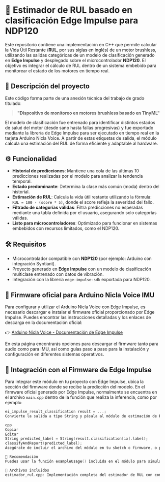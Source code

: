 # 🧠 Estimador de RUL basado en clasificación Edge Impulse para NDP120

Este repositorio contiene una implementación en C++ que permite calcular la Vida Útil Restante (**RUL**, por sus siglas en inglés) de un motor brushless, utilizando las salidas categóricas de un modelo de clasificación generado en **Edge Impulse** y desplegado sobre el microcontrolador **NDP120**. El objetivo es integrar el cálculo de RUL dentro de un sistema embebido para monitorear el estado de los motores en tiempo real.

## 📌 Descripción del proyecto

Este código forma parte de una anexión técnica del trabajo de grado titulado:

> **"Dispositivo de monitoreo en motores brushless basado en TinyML"**

El modelo de clasificación fue entrenado para identificar distintos estados de salud del motor (desde sano hasta fallas progresivas) y fue exportado mediante la librería de Edge Impulse para ser ejecutado en tiempo real en la tarjeta Arduino Nicla Voice. A partir de estas etiquetas de salida, el módulo calcula una estimación del RUL de forma eficiente y adaptable al hardware.

## ⚙️ Funcionalidad

- **Historial de predicciones**: Mantiene una cola de las últimas 10 predicciones realizadas por el modelo para analizar la tendencia temporal.
- **Estado predominante**: Determina la clase más común (moda) dentro del historial.
- **Estimación de RUL**: Calcula la vida útil restante utilizando la fórmula:  
  `RUL = 100 - (score * 5)`, donde el score refleja la severidad del fallo.
- **Filtrado de categorías válidas**: Filtra predicciones no esperadas mediante una tabla definida por el usuario, asegurando solo categorías válidas.
- **Listo para microcontroladores**: Optimizado para funcionar en sistemas embebidos con recursos limitados, como el NDP120.

## 🛠 Requisitos

- Microcontrolador compatible con **NDP120** (por ejemplo: Arduino con integración Syntiant).
- Proyecto generado en **Edge Impulse** con un modelo de clasificación multiclase entrenado con datos de vibración.
- Integración con la librería `edge-impulse-sdk` exportada para NDP120.

## 🔗 Firmware oficial para Arduino Nicla Voice IMU

Para configurar y utilizar el Arduino Nicla Voice con Edge Impulse, es necesario descargar e instalar el firmware oficial proporcionado por Edge Impulse. Puedes encontrar las instrucciones detalladas y los enlaces de descarga en la documentación oficial:

👉 [Arduino Nicla Voice - Documentación de Edge Impulse](https://docs.edgeimpulse.com/docs/edge-ai-hardware/mcu-%2B-ai-accelerators/arduino-nicla-voice)

En esta página encontrarás opciones para descargar el firmware tanto para audio como para IMU, así como guías paso a paso para la instalación y configuración en diferentes sistemas operativos.

## 🧩 Integración con el Firmware de Edge Impulse

Para integrar este módulo en tu proyecto con Edge Impulse, ubica la sección del firmware donde se recibe la predicción del modelo. En el firmware oficial generado por Edge Impulse, normalmente se encuentra en el archivo `main.cpp` dentro de la función que realiza la inferencia, como por ejemplo:

```cpp
ei_impulse_result_classification result = ...;
Convierte la salida a tipo String y pásala al módulo de estimación de RUL:

cpp
Copiar
Editar
String predicted_label = String(result.classification[ix].label);
classifyAndReport(predicted_label);
Asegúrate de incluir el archivo del módulo en tu sketch o firmware, o pegar el contenido directamente si trabajas desde el Arduino IDE. Además, no olvides inicializar Serial.begin(115200); en el setup().

🧪 Recomendación
Puedes usar la función exampleUsage() incluida en el módulo para simular entradas y validar la lógica de estimación de RUL antes de integrarlo con las predicciones reales del modelo.

📁 Archivos incluidos
estimador_rul.cpp: Implementación completa del estimador de RUL con comentarios detallados para facilitar su comprensión e integración.
